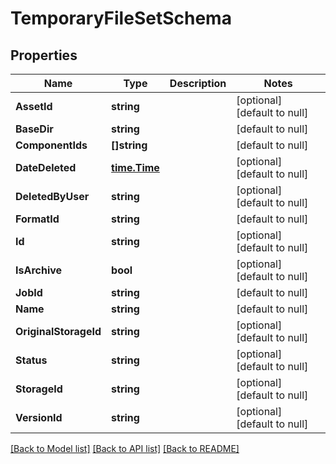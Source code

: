 # TemporaryFileSetSchema

## Properties
Name | Type | Description | Notes
------------ | ------------- | ------------- | -------------
**AssetId** | **string** |  | [optional] [default to null]
**BaseDir** | **string** |  | [default to null]
**ComponentIds** | **[]string** |  | [default to null]
**DateDeleted** | [**time.Time**](time.Time.md) |  | [optional] [default to null]
**DeletedByUser** | **string** |  | [optional] [default to null]
**FormatId** | **string** |  | [default to null]
**Id** | **string** |  | [optional] [default to null]
**IsArchive** | **bool** |  | [optional] [default to null]
**JobId** | **string** |  | [default to null]
**Name** | **string** |  | [default to null]
**OriginalStorageId** | **string** |  | [optional] [default to null]
**Status** | **string** |  | [optional] [default to null]
**StorageId** | **string** |  | [optional] [default to null]
**VersionId** | **string** |  | [optional] [default to null]

[[Back to Model list]](../README.md#documentation-for-models) [[Back to API list]](../README.md#documentation-for-api-endpoints) [[Back to README]](../README.md)


